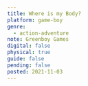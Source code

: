 ```yaml
---
title: Where is my Body?
platform: game-boy
genre:
  - action-adventure
note: Greenboy Games
digital: false
physical: true
guide: false
pending: false
posted: 2021-11-03
---
```

